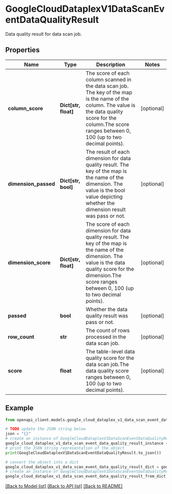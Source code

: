 # GoogleCloudDataplexV1DataScanEventDataQualityResult

Data quality result for data scan job.

## Properties

Name | Type | Description | Notes
------------ | ------------- | ------------- | -------------
**column_score** | **Dict[str, float]** | The score of each column scanned in the data scan job. The key of the map is the name of the column. The value is the data quality score for the column.The score ranges between 0, 100 (up to two decimal points). | [optional] 
**dimension_passed** | **Dict[str, bool]** | The result of each dimension for data quality result. The key of the map is the name of the dimension. The value is the bool value depicting whether the dimension result was pass or not. | [optional] 
**dimension_score** | **Dict[str, float]** | The score of each dimension for data quality result. The key of the map is the name of the dimension. The value is the data quality score for the dimension.The score ranges between 0, 100 (up to two decimal points). | [optional] 
**passed** | **bool** | Whether the data quality result was pass or not. | [optional] 
**row_count** | **str** | The count of rows processed in the data scan job. | [optional] 
**score** | **float** | The table-level data quality score for the data scan job.The data quality score ranges between 0, 100 (up to two decimal points). | [optional] 

## Example

```python
from openapi_client.models.google_cloud_dataplex_v1_data_scan_event_data_quality_result import GoogleCloudDataplexV1DataScanEventDataQualityResult

# TODO update the JSON string below
json = "{}"
# create an instance of GoogleCloudDataplexV1DataScanEventDataQualityResult from a JSON string
google_cloud_dataplex_v1_data_scan_event_data_quality_result_instance = GoogleCloudDataplexV1DataScanEventDataQualityResult.from_json(json)
# print the JSON string representation of the object
print(GoogleCloudDataplexV1DataScanEventDataQualityResult.to_json())

# convert the object into a dict
google_cloud_dataplex_v1_data_scan_event_data_quality_result_dict = google_cloud_dataplex_v1_data_scan_event_data_quality_result_instance.to_dict()
# create an instance of GoogleCloudDataplexV1DataScanEventDataQualityResult from a dict
google_cloud_dataplex_v1_data_scan_event_data_quality_result_from_dict = GoogleCloudDataplexV1DataScanEventDataQualityResult.from_dict(google_cloud_dataplex_v1_data_scan_event_data_quality_result_dict)
```
[[Back to Model list]](../README.md#documentation-for-models) [[Back to API list]](../README.md#documentation-for-api-endpoints) [[Back to README]](../README.md)


